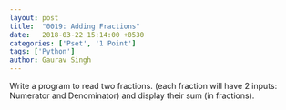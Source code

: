 ```yaml
---
layout: post
title:  "0019: Adding Fractions"
date:   2018-03-22 15:14:00 +0530
categories: ['Pset', '1 Point']
tags: ['Python']
author: Gaurav Singh
---
```


Write a program to read two fractions. (each fraction will have 2 inputs: Numerator and Denominator) and display their sum (in fractions).
